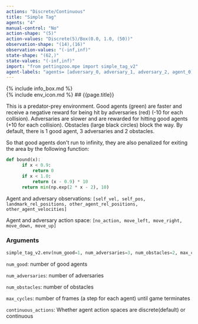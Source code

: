 ```yaml
---
actions: "Discrete/Continuous"
title: "Simple Tag"
agents: "4"
manual-control: "No"
action-shape: "(5)"
action-values: "Discrete(5)/Box(0.0, 1.0, (50))"
observation-shape: "(14),(16)"
observation-values: "(-inf,inf)"
state-shape: "(62,)"
state-values: "(-inf,inf)"
import: "from pettingzoo.mpe import simple_tag_v2"
agent-labels: "agents= [adversary_0, adversary_1, adversary_2, agent_0]"
---
```

<div class="docu-info" markdown="1">
{% include info_box.md %}
</div>

<div class="docu-content" markdown="1">
<div class="appear_big env-title" markdown="1">
{% include env_icon.md %}
## {{page.title}}
</div>




This is a predator-prey environment. Good agents (green) are faster and receive a negative reward for being hit by adversaries (red) (-10 for each collision). Adversaries are slower and are rewarded for hitting good agents (+10 for each collision). Obstacles (large black circles) block the way. By default, there is 1 good agent, 3 adversaries and 2 obstacles.

So that good agents don't run to infinity, they are also penalized for exiting the area by the following function:

``` python
def bound(x):
      if x < 0.9:
          return 0
      if x < 1.0:
          return (x - 0.9) * 10
      return min(np.exp(2 * x - 2), 10)
```

Agent and adversary observations: `[self_vel, self_pos, landmark_rel_positions, other_agent_rel_positions, other_agent_velocities]`

Agent and adversary action space: `[no_action, move_left, move_right, move_down, move_up]`

### Arguments

``` python
simple_tag_v2.env(num_good=1, num_adversaries=3, num_obstacles=2, max_cycles=25, continuous_actions=False)
```



`num_good`:  number of good agents

`num_adversaries`:  number of adversaries

`num_obstacles`:  number of obstacles

`max_cycles`:  number of frames (a step for each agent) until game terminates

`continuous_actions`: Whether agent action spaces are discrete(default) or continuous

</div>